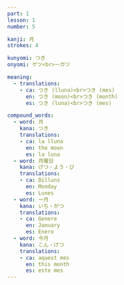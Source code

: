 ```yaml
---
part: 1
lesson: 1
number: 5

kanji: 月
strokes: 4

kunyomi: つき
onyomi: ゲツ<br>ーガツ

meaning:
  - translations:
    - ca: つき (lluna)<br>つき (mes)
      en: つき (moon)<br>つき (month)
      es: つき (luna)<br>つき (mes)

compound_words:
  - word: 月
    kana: つき
    translations:
    - ca: la lluna
      en: the moon
      es: la luna
  - word: 月曜日
    kana: げつ・よう・び
    translations:
    - ca: Dilluns
      en: Monday
      es: Lunes
  - word: 一月
    kana: いち・がつ
    translations:
    - ca: Genere
      en: January
      es: Enero
  - word: 今月
    kana: こん・げつ
    translations:
    - ca: aquest mes
      en: this month
      es: este mes
---
```

